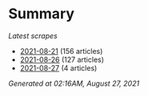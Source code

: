 # Summary
*Latest scrapes*
* [2021-08-21](https://github.com/nuuuwan/news_lk/blob/data/news_lk.2021-08-21.json) (156 articles)
* [2021-08-26](https://github.com/nuuuwan/news_lk/blob/data/news_lk.2021-08-26.json) (127 articles)
* [2021-08-27](https://github.com/nuuuwan/news_lk/blob/data/news_lk.2021-08-27.json) (4 articles)

*Generated at 02:16AM, August 27, 2021*
